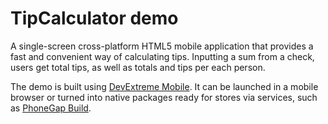 # TipCalculator demo

A single-screen cross-platform HTML5 mobile application that provides a fast and convenient way of calculating tips. Inputting a sum from a check, users get total tips, as well as totals and tips per each person.

The demo is built using [DevExtreme Mobile](https://js.devexpress.com/MobileDevelopment). It can be launched in a mobile browser or turned into native packages ready for stores via services, such as [PhoneGap Build](http://build.phonegap.com).